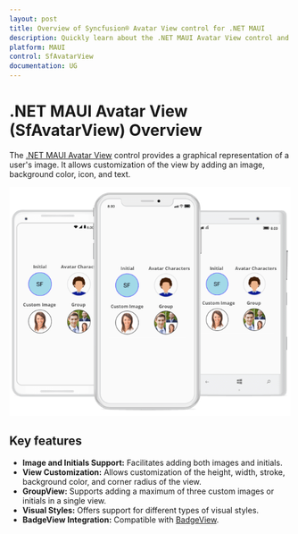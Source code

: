 ```yaml
---
layout: post
title: Overview of Syncfusion® Avatar View control for .NET MAUI
description: Quickly learn about the .NET MAUI Avatar View control and its key features. 
platform: MAUI
control: SfAvatarView
documentation: UG
---
```


# .NET MAUI Avatar View (SfAvatarView) Overview

The [.NET MAUI Avatar View](https://help.syncfusion.com/cr/maui/Syncfusion.Maui.Core.SfAvatarView.html?tabs=tabid-1) control provides a graphical representation of a user's image. It allows customization of the view by adding an image, background color, icon, and text.

![.NET MAUI Avatar View overview.](Overview_Images/overview.png)

## Key features

* **Image and Initials Support:** Facilitates adding both images and initials.
* **View Customization:** Allows customization of the height, width, stroke, background color, and corner radius of the view.
* **GroupView:** Supports adding a maximum of three custom images or initials in a single view.
* **Visual Styles:** Offers support for different types of visual styles.
* **BadgeView Integration:** Compatible with [BadgeView](https://help.syncfusion.com/cr/maui/Syncfusion.Maui.Core.SfBadgeView.html).
